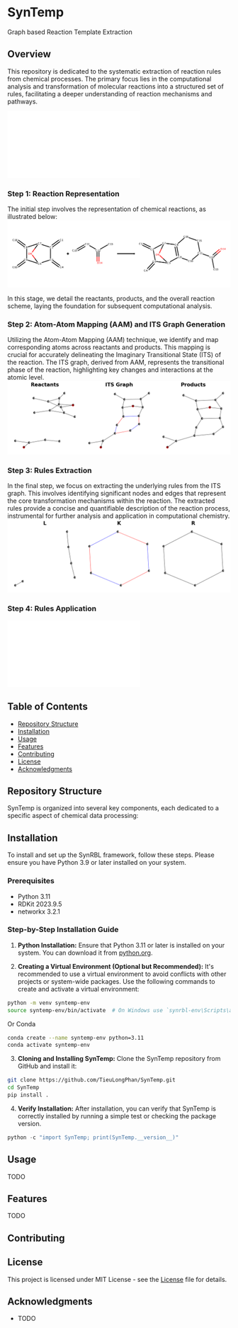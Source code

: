 # SynTemp
Graph based Reaction Template Extraction 

## Overview
This repository is dedicated to the systematic extraction of reaction rules from chemical processes. The primary focus lies in the computational analysis and transformation of molecular reactions into a structured set of rules, facilitating a deeper understanding of reaction mechanisms and pathways.

![screenshot](./Docs/Image/template_extraction_example.pdf)

### Step 1: Reaction Representation
The initial step involves the representation of chemical reactions, as illustrated below:
![Chemical Reactions](./Docs/Image/reactions.png)

In this stage, we detail the reactants, products, and the overall reaction scheme, laying the foundation for subsequent computational analysis.

### Step 2: Atom-Atom Mapping (AAM) and ITS Graph Generation
Utilizing the Atom-Atom Mapping (AAM) technique, we identify and map corresponding atoms across reactants and products. This mapping is crucial for accurately delineating the Imaginary Transitional State (ITS) of the reaction. The ITS graph, derived from AAM, represents the transitional phase of the reaction, highlighting key changes and interactions at the atomic level.
![Imaginary Transitional State Graph](./Docs/Image/graph_its.png)

### Step 3: Rules Extraction
In the final step, we focus on extracting the underlying rules from the ITS graph. This involves identifying significant nodes and edges that represent the core transformation mechanisms within the reaction. The extracted rules provide a concise and quantifiable description of the reaction process, instrumental for further analysis and application in computational chemistry.
![Extracted Rules](./Docs/Image/rules.png)

### Step 4: Rules Application
![DPO](./Docs/Image/dpo_example.pdf)


## Table of Contents
- [Repository Structure](#repository-structure)
- [Installation](#installation)
- [Usage](#usage)
- [Features](#features)
- [Contributing](#contributing)
- [License](#license)
- [Acknowledgments](#acknowledgments)


## Repository Structure

SynTemp is organized into several key components, each dedicated to a specific aspect of chemical data processing:


## Installation

To install and set up the SynRBL framework, follow these steps. Please ensure you have Python 3.9 or later installed on your system.

### Prerequisites

- Python 3.11
- RDKit 2023.9.5
- networkx 3.2.1


### Step-by-Step Installation Guide

1. **Python Installation:**
  Ensure that Python 3.11 or later is installed on your system. You can download it from [python.org](https://www.python.org/downloads/).

2. **Creating a Virtual Environment (Optional but Recommended):**
  It's recommended to use a virtual environment to avoid conflicts with other projects or system-wide packages. Use the following commands to create and activate a virtual environment:

  ```bash
  python -m venv syntemp-env
  source syntemp-env/bin/activate  # On Windows use `synrbl-env\Scripts\activate`
  ```
  Or Conda

  ```bash
  conda create --name syntemp-env python=3.11
  conda activate syntemp-env
  ```

3. **Cloning and Installing SynTemp:**
  Clone the SynTemp repository from GitHub and install it:

  ```bash
  git clone https://github.com/TieuLongPhan/SynTemp.git
  cd SynTemp
  pip install .
  ```

4. **Verify Installation:**
  After installation, you can verify that SynTemp is correctly installed by running a simple test or checking the package version.

  ```python
  python -c "import SynTemp; print(SynTemp.__version__)"
  ```

## Usage

TODO



## Features

TODO

## Contributing


## License

This project is licensed under MIT License - see the [License](LICENSE) file for details.

## Acknowledgments

- TODO